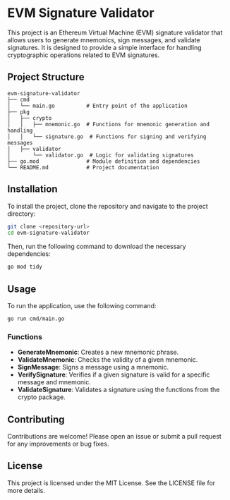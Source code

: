 # EVM Signature Validator

This project is an Ethereum Virtual Machine (EVM) signature validator that allows users to generate mnemonics, sign messages, and validate signatures. It is designed to provide a simple interface for handling cryptographic operations related to EVM signatures.

## Project Structure

```
evm-signature-validator
├── cmd
│   └── main.go          # Entry point of the application
├── pkg
│   ├── crypto
│   │   ├── mnemonic.go  # Functions for mnemonic generation and handling
│   │   └── signature.go  # Functions for signing and verifying messages
│   ├── validator
│       └── validator.go  # Logic for validating signatures
├── go.mod               # Module definition and dependencies
└── README.md            # Project documentation
```

## Installation

To install the project, clone the repository and navigate to the project directory:

```bash
git clone <repository-url>
cd evm-signature-validator
```

Then, run the following command to download the necessary dependencies:

```bash
go mod tidy
```

## Usage

To run the application, use the following command:

```bash
go run cmd/main.go
```

### Functions

- **GenerateMnemonic**: Creates a new mnemonic phrase.
- **ValidateMnemonic**: Checks the validity of a given mnemonic.
- **SignMessage**: Signs a message using a mnemonic.
- **VerifySignature**: Verifies if a given signature is valid for a specific message and mnemonic.
- **ValidateSignature**: Validates a signature using the functions from the crypto package.

## Contributing

Contributions are welcome! Please open an issue or submit a pull request for any improvements or bug fixes.

## License

This project is licensed under the MIT License. See the LICENSE file for more details.